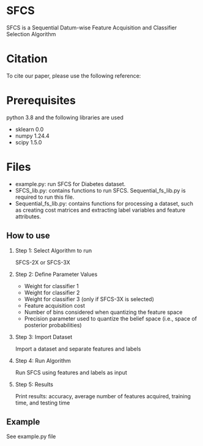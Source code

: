 # SFCS
SFCS is a Sequential Datum-wise Feature Acquisition and Classifier Selection Algorithm

# Citation
To cite our paper, please use the following reference:


# Prerequisites
python 3.8 and the following libraries are used
- sklearn 0.0
- numpy 1.24.4
- scipy 1.5.0

# Files
- example.py: run SFCS for Diabetes dataset.
- SFCS_lib.py: contains functions to run SFCS. Sequential_fs_lib.py is required to run this file. 
- Sequential_fs_lib.py: contains functions for processing a dataset, such as creating cost matrices and extracting  label variables and feature attributes.

## How to use

1. Step 1:  Select Algorithm to run

      SFCS-2X or SFCS-3X

3. Step 2:  Define Parameter Values 

    - Weight for classifier 1 
    - Weight for classifier 2 
    - Weight for classifier 3 (only if SFCS-3X is selected)
    - Feature acquisition cost 
    - Number of bins considered when quantizing the feature space 
    - Precision parameter used to quantize the belief space (i.e., space of posterior probabilities)
        
4. Step 3: Import Dataset 

    Import a dataset and separate features and labels
    
5. Step 4: Run Algorithm 

    Run SFCS using features and labels as input
   
7. Step 5: Results 

    Print results: accuracy, average number of features acquired, training time, and testing time

## Example 
See example.py file




